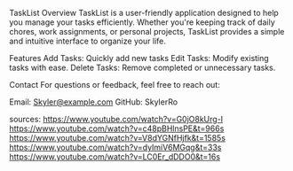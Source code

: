 TaskList 
Overview
TaskList is a user-friendly application designed to help you manage your tasks efficiently. 
Whether you're keeping track of daily chores, work assignments, or personal projects, 
TaskList provides a simple and intuitive interface to organize your life.

Features
Add Tasks: Quickly add new tasks 
Edit Tasks: Modify existing tasks with ease.
Delete Tasks: Remove completed or unnecessary tasks.


Contact
For questions or feedback, feel free to reach out:

Email: Skyler@example.com
GitHub: SkylerRo


sources: 
https://www.youtube.com/watch?v=G0jO8kUrg-I
https://www.youtube.com/watch?v=c48pBHlnsPE&t=966s
https://www.youtube.com/watch?v=V8dYGNfHjfk&t=1585s
https://www.youtube.com/watch?v=dyImiV6MGqg&t=33s
https://www.youtube.com/watch?v=LC0Er_dDDO0&t=16s


